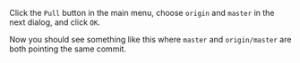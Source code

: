 Click the `Pull` button in the main menu, choose `origin` and `master` in the next dialog, and click `OK`.

<pic eager src="images/sourcetree_3.png" height="160" />
<p/>

Now you should see something like this where `master` and `origin/master` are both pointing the same commit.

<pic eager src="images/sourcetree_4.png" height="100" />
<p/>
